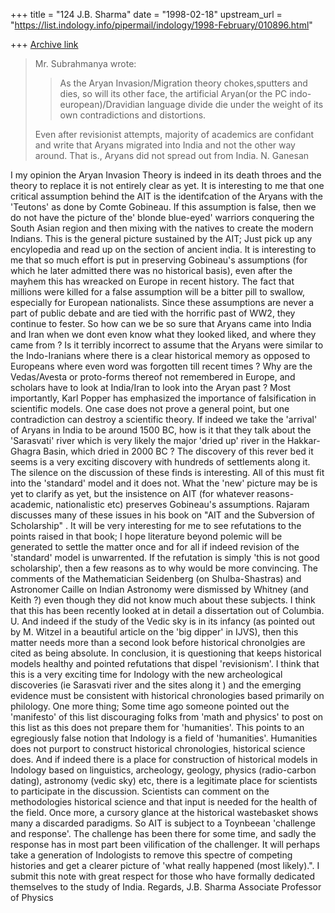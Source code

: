 +++
title = "124 J.B. Sharma"
date = "1998-02-18"
upstream_url = "https://list.indology.info/pipermail/indology/1998-February/010896.html"

+++
[Archive link](https://list.indology.info/pipermail/indology/1998-February/010896.html)

> Mr. Subrahmanya wrote:
> > As the Aryan Invasion/Migration theory chokes,sputters and dies, so will its
> > other face, the artificial Aryan(or the PC indo-european)/Dravidian language
> > divide die under the weight of its own contradictions and distortions.
>
> Even after revisionist attempts, majority of academics are confidant
> and write that Aryans migrated into India and not the other way around.
> That is., Aryans did not spread out from India.
> N. Ganesan

 I my opinion the Aryan Invasion Theory is indeed in its death
throes and the theory to replace it is not entirely clear as yet. It
is interesting to me that one critical assumption behind the AIT is
the identifcation of the Aryans with the 'Teutons' as done by Comte
Gobineau. If this assumption is false, then we do not have the
picture of the' blonde blue-eyed' warriors conquering the South Asian
region and then mixing with the natives to create the modern Indians.
This is the general picture sustained by the AIT; Just pick up any
encylopedia and read up on the section of ancient india.
 It is interesting to me that so much effort is put in preserving
Gobineau's assumptions (for which he later admitted there was no
historical basis), even after the mayhem this has wreacked on Europe
in recent history. The fact that millions were killed for a false
assumption will be a bitter pill to swallow, especially for European
nationalists. Since these assumptions are never a part of public
debate and are tied with the horrific past of WW2, they continue to
fester.
 So how can we be so sure that Aryans came into India and Iran
when we dont even know what they looked liked, and where they came
from ? Is it terribly incorrect to assume that the Aryans were
similar to the Indo-Iranians where there is a clear historical memory
as opposed to Europeans where even word was forgotten till recent
times ? Why are the Vedas/Avesta or proto-forms thereof not
remembered in Europe, and scholars have to look at India/Iran to look
into the Aryan past ?
 Most importantly, Karl Popper has emphasized the importance of
falsification in scientific models. One case does not prove a general
point, but one contradiction can destroy a scientific theory. If
indeed we take the 'arrival' of Aryans in India to be around 1500 BC,
how is it that they talk about the 'Sarasvati' river which is very
likely the major 'dried up' river in the Hakkar-Ghagra Basin, which
dried in 2000 BC ? The discovery of this rever bed it seems is a very
exciting discovery with hundreds of settlements along it. The
silence on the discussion of these finds is interesting. All of this
must fit into the 'standard' model and it does not. What the 'new'
picture may be is yet to clarify as yet, but the insistence on AIT
(for whatever reasons- academic, nationalistic etc)  preserves
Gobineau's assumptions.
 Rajaram discusses many of these issues in his book on "AIT and the
Subversion of Scholarship" . It will be very interesting for me to
see refutations to the points raised in that book; I hope literature
beyond polemic will be generated to settle the matter once and for
all if indeed revision of the 'standard' model is unwarrented.
If the refutation is simply 'this is not good scholarship', then a
few reasons as to why would be more convincing. The comments of the
Mathematician Seidenberg (on Shulba-Shastras) and Astronomer Caille
on Indian Astronomy were dismissed by Whitney (and Keith ?) even
though they did not know much about these subjects. I think that this
has been recently looked at in detail a dissertation out of Columbia.
 U. And indeed if the study of the Vedic sky is in its infancy (as
pointed out by M. Witzel in a beautiful article on the 'big dipper'
in IJVS), then this matter needs more than a second look before
historical chronolgies are cited as being absolute.
 In conclusion, it is questioning that keeps historical models
healthy and pointed refutations that dispel 'revisionism'. I think
that this is a very exciting time for Indology with the new
archeological discoveries (ie Sarasvati river and the sites along it
) and the emerging evidence must be consistent with historical
chronologies based primarily on philology.
 One more thing; Some time ago someone pointed out the 'manifesto' of
this list discouraging folks from 'math and physics' to post on this
list as this does not prepare them for 'humanities'. This points to
an egregiously false notion that Indology is a field of 'humanities'.
Humanities does not purport to construct historical chronologies,
historical science does. And if indeed there is a place for
construction of historical models in Indology based on linguistics,
archeology, geology, physics (radio-carbon dating), astronomy (vedic
sky) etc, there is a legitimate place for scientists to participate
in the discussion. Scientists can comment on the methodologies
historical science and that input is needed for the health of the
field.
 Once more, a cursory glance at the historical wastebasket shows many
a discarded paradigms. So AIT is subject to a Toynbeean 'challenge
and response'. The challenge has been there for some time, and sadly
the response has in most part been vilification of the challenger. It
will perhaps take a generation of Indologists to remove this spectre
of competing histories and get a clearer picture of 'what really
happened (most likely).".
 I submit this note with great respect for those who have formally
dedicated themselves to the study of India.
Regards,
J.B. Sharma
Associate Professor of Physics



